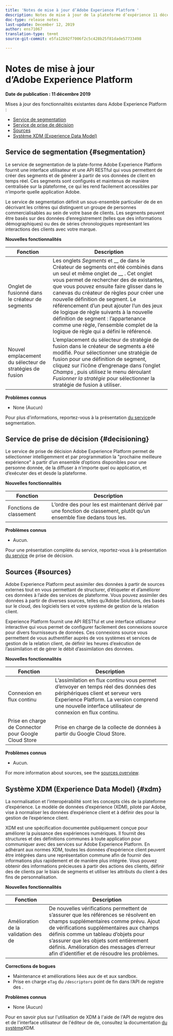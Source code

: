 ```yaml
---
title: 'Notes de mise à jour d’Adobe Experience Platform '
description: Notes de mise à jour de la plateforme d’expérience 11 décembre 2019
doc-type: release notes
last-update: December 12, 2019
author: ens71067
translation-type: tm+mt
source-git-commit: e5fa12b92f7006f2c5c428b25f81dade57733498

---
```



# Notes de mise à jour d’Adobe Experience Platform

**Date de publication : 11 décembre 2019**

Mises à jour des fonctionnalités existantes dans Adobe Experience Platform :

* [Service de segmentation](#segmentation)
* [Service de prise de décision](#decisioning)
* [Sources](#sources)
* [Système XDM (Experience Data Model)](#xdm)

## Service de segmentation {#segmentation}

Le service de segmentation de la plate-forme Adobe Experience Platform fournit une interface utilisateur et une API RESTful qui vous permettent de créer des segments et de générer   à partir de vos données de client en temps réel. Ces segments sont configurés et maintenus de manière centralisée sur la plateforme, ce qui les rend facilement accessibles par n’importe quelle application Adobe.

Le service de segmentation définit un sous-ensemble particulier de  de en décrivant les critères qui distinguent un groupe de personnes commercialisables au sein de votre base de clients. Les segments peuvent être basés sur des données d’enregistrement (telles que des informations démographiques) ou des de séries chronologiques représentant les interactions des clients avec votre marque.

**Nouvelles fonctionnalités**

| Fonction | Description |
|--- | ---|
| Onglet   de fusionné dans le créateur de segments | Les onglets _Segments_ et __ de dans le Créateur de segments ont été combinés dans un seul et même onglet de __ . Cet onglet vous permet de rechercher des  de  existantes, que vous pouvez ensuite faire glisser dans le canevas du créateur de règles pour créer une nouvelle définition de segment. Le référencement d’un   peut ajouter l’un des jeux de logique de règle suivants à la nouvelle définition de segment :  l’appartenance  comme une règle, l’ensemble complet de la logique de règle qui a défini le  référencé. |
| Nouvel emplacement du sélecteur de stratégies de fusion | L’emplacement du sélecteur de stratégie de fusion dans le créateur de segments a été modifié. Pour sélectionner une stratégie de fusion pour une définition de segment, cliquez sur l’icône d’engrenage dans l’onglet _Champs_ , puis utilisez le menu déroulant _Fusionner la stratégie_ pour sélectionner la stratégie de fusion à utiliser. |

**Problèmes connus**

* None (Aucun)

Pour plus d’informations, reportez-vous à la présentation [du service](../../segmentation/home.md)de segmentation.

## Service de prise de décision {#decisioning}

Le service de prise de décision Adobe Experience Platform permet de sélectionner intelligemment et par programmation la &quot;prochaine meilleure expérience&quot; à partir d’un ensemble d’options disponibles pour une personne donnée, de la diffuser à n’importe quel ou application, et d’exécuter des  et desde la plateforme.

**Nouvelles fonctionnalités**

| Fonction | Description |
| -----------| ---------- |
| Fonctions de classement | L’ordre des   pour les est maintenant dérivé par une fonction de classement, plutôt qu’un ensemble fixe dedans tous les. |

**Problèmes connus**

* Aucun.

Pour une présentation complète du service, reportez-vous à la présentation [du service](../../decisioning-service/home.md) de prise de décision.

## Sources {#sources}

Adobe Experience Platform peut assimiler des données à partir de sources externes tout en vous permettant de structurer, d’étiqueter et d’améliorer ces données à l’aide des services de plateforme. Vous pouvez assimiler des données à partir de diverses sources, telles qu’Adobe Solutions, des  basés sur le cloud, des logiciels tiers et votre système de gestion de la relation client.

Experience Platform fournit une API RESTful et une interface utilisateur interactive qui vous permet de configurer facilement des connexions source pour divers fournisseurs de données. Ces connexions source vous permettent de vous authentifier auprès de vos  systèmes  et services de gestion de la relation client, de définir les heures d’exécution de l’assimilation et de gérer le débit d’assimilation des données.

**Nouvelles fonctionnalités**

| Fonction | Description |
| ---------- | ------------ |
| Connexion en flux continu | L’assimilation en flux continu vous permet d’envoyer en temps réel des données des périphériques client et serveur vers Experience Platform. La version comprend une nouvelle interface utilisateur de connexion en flux continu. |
| Prise en charge de Connector pour Google Cloud Store | Prise en charge de la collecte de données à partir du Google Cloud Store. |

**Problèmes connus**

* Aucun.

For more information about sources, see the [sources overview](../../sources/home.md).

## Système XDM (Experience Data Model) {#xdm}

La normalisation et l’interopérabilité sont les concepts clés de la plateforme d’expérience. Le modèle de données d’expérience (XDM), piloté par Adobe, vise à normaliser les données d’expérience client et à définir des  pour la gestion de l’expérience client.

XDM est une spécification documentée publiquement conçue pour améliorer la puissance des expériences numériques. Il fournit des structures et des définitions communes à toute application pour communiquer avec des services sur Adobe Experience Platform. En adhérant aux normes XDM, toutes les données d’expérience client peuvent être intégrées dans une représentation commune afin de fournir des informations plus rapidement et de manière plus intégrée. Vous pouvez obtenir des informations précieuses à partir des actions des clients, définir des  de  clients par le biais de segments et utiliser les attributs du client à des fins de personnalisation.

**Nouvelles fonctionnalités**

| Fonction | Description |
|--- | ---|
| Amélioration de la validation des  de | De nouvelles vérifications permettent de s’assurer que les références se résolvent en champs supplémentaires comme prévu. Ajout de vérifications supplémentaires aux champs définis comme un tableau d’objets pour s’assurer que les objets sont entièrement définis. Amélioration des messages d’erreur afin d’identifier et de résoudre les problèmes. |

**Corrections de bogues**

* Maintenance et améliorations liées aux  de et aux sandbox.
* Prise en charge `eTag` du `/descriptors` point de fin dans l’API de registre des .

**Problèmes connus**

* None (Aucun)

Pour en savoir plus sur l&#39;utilisation de XDM à l&#39;aide de l&#39;API de registre des et de l&#39;interface utilisateur de l&#39;éditeur de  de, consultez la documentation [du système](../../xdm/home.md)XDM.